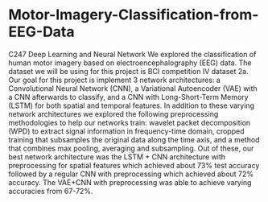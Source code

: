 # Motor-Imagery-Classification-from-EEG-Data
C247 Deep Learning and Neural Network
We explored the classification of human motor imagery based on electroencephalography (EEG) data. The dataset we will be using for this project is BCI competition IV dataset 2a. Our goal for this project is implement 3 network architectures: a Convolutional Neural Network (CNN), a Variational Autoencoder (VAE) with a CNN afterwards to classify, and a CNN with Long-Short-Term Memory (LSTM) for both spatial and temporal features. In addition to these varying network architectures we explored the following preprocessing methodologies to help our networks train: wavelet packet decomposition (WPD) to extract signal information in frequency-time domain, cropped training that subsamples the original data along the time axis, and a method that combines max pooling, averaging and subsampling. Out of these, our best network architecture was the LSTM + CNN architecture with preprocessing for spatial features which achieved about 73% test accuracy followed by a regular CNN with preprocessing which achieved about 72% accuracy. The VAE+CNN with preprocessing was able to achieve varying accuracies from 67-72%.
